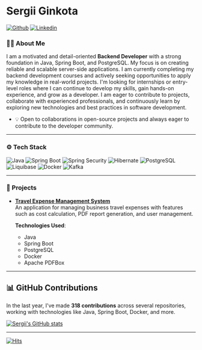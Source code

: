 # Sergii Ginkota

[![Github](https://img.shields.io/github/followers/sginko?label=Follow&style=social)](https://github.com/sginko) [![Linkedin](https://img.shields.io/badge/-LinkedIn-blue?style=flat&logo=Linkedin&logoColor=white)](https://www.linkedin.com/in/sginko/)

### 👨‍💻 About Me

I am a motivated and detail-oriented **Backend Developer** with a strong foundation in Java, Spring Boot, and PostgreSQL. My focus is on creating reliable and scalable server-side applications. I am currently completing my backend development courses and actively seeking opportunities to apply my knowledge in real-world projects. I'm looking for internships or entry-level roles where I can continue to develop my skills, gain hands-on experience, and grow as a developer. I am eager to contribute to projects, collaborate with experienced professionals, and continuously learn by exploring new technologies and best practices in software development.

- 💡 Open to collaborations in open-source projects and always eager to contribute to the developer community.

---

### ⚙️ Tech Stack

![Java](https://img.shields.io/badge/-Java-007396?style=flat&logo=java&logoColor=white) 
![Spring Boot](https://img.shields.io/badge/-Spring%20Boot-6DB33F?style=flat&logo=spring-boot&logoColor=white) 
![Spring Security](https://img.shields.io/badge/-Spring%20Security-6DB33F?style=flat&logo=spring-security&logoColor=white)
![Hibernate](https://img.shields.io/badge/-Hibernate-59666C?style=flat&logo=hibernate&logoColor=white) 
![PostgreSQL](https://img.shields.io/badge/-PostgreSQL-336791?style=flat&logo=postgresql&logoColor=white) 
![Liquibase](https://img.shields.io/badge/-Liquibase-2962FF?style=flat&logo=liquibase&logoColor=white) 
![Docker](https://img.shields.io/badge/-Docker-2496ED?style=flat&logo=docker&logoColor=white)
![Kafka](https://img.shields.io/badge/-Kafka-231F20?style=flat&logo=apache-kafka&logoColor=white)

---

### 🚀 Projects

- [**Travel Expense Management System**](https://github.com/sginko/travel-allowance-calculation)  
  An application for managing business travel expenses with features such as cost calculation, PDF report generation, and user management.

  **Technologies Used**:
  - Java
  - Spring Boot
  - PostgreSQL
  - Docker
  - Apache PDFBox

---

## 📊 GitHub Contributions

In the last year, I've made **318 contributions** across several repositories, working with technologies like Java, Spring Boot, Docker, and more.

[![Sergii's GitHub stats](https://github-readme-stats.vercel.app/api?username=sginko&count_private=true&show_icons=true&theme=radical)](https://github.com/anuraghazra/github-readme-stats)

---

[![Hits](https://hits.seeyoufarm.com/api/count/incr/badge.svg?url=https%3A%2F%2Fgithub.com%2Fsginko%2Fsginko&count_bg=%2379C83D&title_bg=%23555555&icon=&icon_color=%23E7E7E7&title=Profile+Views&edge_flat=false)](https://hits.seeyoufarm.com)
